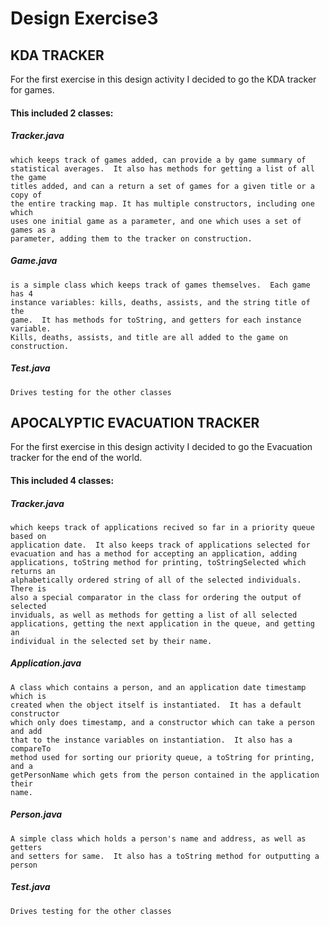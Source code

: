 # Design Exercise3

## KDA TRACKER
For the first exercise in this design activity I decided to go the KDA tracker for games.  

#### This included 2 classes: 
##### Tracker.java 
    which keeps track of games added, can provide a by game summary of 
    statistical averages.  It also has methods for getting a list of all the game 
    titles added, and can a return a set of games for a given title or a copy of 
    the entire tracking map. It has multiple constructors, including one which 
    uses one initial game as a parameter, and one which uses a set of games as a 
    parameter, adding them to the tracker on construction.

##### Game.java 
    is a simple class which keeps track of games themselves.  Each game has 4 
    instance variables: kills, deaths, assists, and the string title of the 
    game.  It has methods for toString, and getters for each instance variable.  
    Kills, deaths, assists, and title are all added to the game on construction.

##### Test.java
    Drives testing for the other classes


## APOCALYPTIC EVACUATION TRACKER
For the first exercise in this design activity I decided to go the Evacuation 
tracker for the end of the world.  

#### This included 4 classes: 
##### Tracker.java 
    which keeps track of applications recived so far in a priority queue based on 
    application date.  It also keeps track of applications selected for 
    evacuation and has a method for accepting an application, adding 
    applications, toString method for printing, toStringSelected which returns an 
    alphabetically ordered string of all of the selected individuals.  There is 
    also a special comparator in the class for ordering the output of selected 
    inviduals, as well as methods for getting a list of all selected 
    applications, getting the next application in the queue, and getting an 
    individual in the selected set by their name.  

##### Application.java 
    A class which contains a person, and an application date timestamp which is 
    created when the object itself is instantiated.  It has a default constructor 
    which only does timestamp, and a constructor which can take a person and add 
    that to the instance variables on instantiation.  It also has a compareTo 
    method used for sorting our priority queue, a toString for printing, and a 
    getPersonName which gets from the person contained in the application their 
    name.  

##### Person.java
    A simple class which holds a person's name and address, as well as getters 
    and setters for same.  It also has a toString method for outputting a person

##### Test.java
    Drives testing for the other classes

